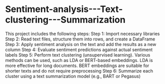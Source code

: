 # Sentiment-analysis---Text-clustering---Summarization
This project includes the following steps:
Step 1: Import necessary libraries
Step 2: Read text files, structure them into rows, and create a DataFrame
Step 3: Apply sentiment analysis on the text and add the results as a new column
Step 4: Evaluate sentiment predictions against actual sentiment labels
Step 5: Perform text clustering (unsupervised learning). Various methods can be used, such as LDA or BERT-based embeddings. LDA is more effective for long documents. BERT embeddings are suitable for shorter texts and do not require preprocessing
Step 6: Summarize each cluster using a text summarization model (e.g., BART or Pegasus)



